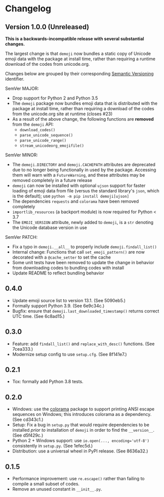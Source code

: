 # Changelog

## Version 1.0.0 (Unreleased)

**This is a backwards-incompatible release with several substantial changes.**

The largest change is that `demoji` now bundles a static copy of Unicode
emoji data with the package at install time, rather than requiring a runtime
download of the codes from unicode.org.

Changes below are grouped by their corresponding
[Semantic Versioning](https://semver.org/) identifier.

SemVer MAJOR:

- Drop support for Python 2 and Python 3.5
- The `demoji` package now bundles emoji data that is distributed with the
  package at install time, rather than requiring a download of the codes
  from the unicode.org site at runtime (closes #23)
- As a result of the above change, the following functions are **removed**
  from the `demoji` API:
  - `download_codes()`
  - `parse_unicode_sequence()`
  - `parse_unicode_range()`
  - `stream_unicodeorg_emojifile()`

SemVer MINOR:

- The `demoji.DIRECTORY` and `demoji.CACHEPATH` attributes are deprecated
  due to no longer being functionally in used by the package. Accessing them
  will warn with a `FutureWarning`, and these attributes may be removed
  completely in a future release
- `demoji` can now be installed with optional `ujson` support for faster loading
  of emoji data from file (versus the standard library's `json`, which is the
  default); use `python -m pip install demoji[ujson]`
- The dependencies `requests` and `colorama` have been removed completely
- `importlib_resources` (a backport module) is now required for Python < 3.7
- The `EMOJI_VERSION` attribute, newly added to `demoji`, is a `str` denoting
  the Unicode database version in use

SemVer PATCH:

- Fix a typo in `demoji.__all__` to properly include `demoji.findall_list()`
- Internal change: Functions that call `set_emoji_pattern()` are now decorated
  with a `@cache_setter` to set the cache
- Some unit tests have been removed to update the change in behavior from
  downloading codes to bundling codes with install
- Update README to reflect bundling behavior

## 0.4.0

- Update emoji source list to version 13.1. (See 5090eb5.)
- Formally support Python 3.9. (See 6e9c34c.)
- Bugfix: ensure that `demoji.last_downloaded_timestamp()` returns correct UTC time.
  (See 6c8ad15.)

## 0.3.0

- Feature: add `findall_list()` and `replace_with_desc()` functions. (See 7cea333.)
- Modernize setup config to use `setup.cfg`. (See 8f141e7.)

## 0.2.1

- Tox: formally add Python 3.8 tests.

## 0.2.0

- Windows: use the [colorama] package to support printing ANSI escape sequences on Windows;
  this introduces colorama as a dependency.  (See cd343c1.)
- Setup: Fix a bug in `setup.py` that would require dependencies to be installed
  _prior to_ installation of `demoji` in order to find the `__version__`.
  (See d5f429c.)
- Python 2 + Windows support: use `io.open(..., encoding='utf-8')` consistently in `setup.py`.
  (See 1efec5d.)
- Distribution: use a universal wheel in PyPI release. (See 8636a32.)

[colorama]: https://github.com/tartley/colorama

## 0.1.5

- Performance improvement: use `re.escape()` rather than failing to compile a small subset of codes.
- Remove an unused constant in `__init__.py`.
